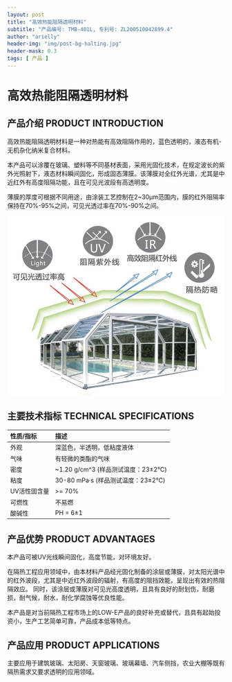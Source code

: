 ```yaml
---
layout: post
title: "高效热能阻隔透明材料"
subtitle: "产品编号: TMB-401L, 专利号: ZL200510042899.4"
author: "arielly"
header-img: "img/post-bg-halting.jpg"
header-mask: 0.3
tags: [ 产品 ]
---
```


# 高效热能阻隔透明材料

## 产品介绍 PRODUCT INTRODUCTION

高效热能阻隔透明材料是一种对热能有高效阻隔作用的，蓝色透明的，液态有机-无机杂化纳米复合材料。

本产品可以涂覆在玻璃、塑料等不同基材表面，采用光固化技术，在规定波长的紫外光照射下，液态材料瞬间固化，形成固态薄膜。该薄膜对全红外光谱，尤其是中近红外有高度阻隔功能，且在可见光波段有高透明度。

薄膜的厚度可根据不同用途，由涂装工艺控制在2~30µm范围内，膜的红外阻隔率保持在70%-95%之间，可见光透过率在70%-90%之间。

![PRODUCT-TMB-401L](/img/assets/product-TMB-401L-pi.png)

## 主要技术指标 TECHNICAL SPECIFICATIONS

| 性质/指标 | 描述 |
| :--- | :--- |
| 外观 | 深蓝色，半透明，低粘度液体 |
| 气味 | 有轻微的类酯的气味 |
| 密度 | ~1.20 g/cm^3 (样品测试温度：23±2℃) |
| 粘度 | 30-80 mPa·s (样品测试温度：23±2℃) |
| UV活性固含量 | >= 70% |
| 可燃性 | 不易燃 |
| 酸碱性 | PH = 6±1 |

## 产品优势 PRODUCT ADVANTAGES

本产品可被UV光线瞬间固化，高度节能，对环境友好。

在隔热工程应用领域中，由本材料产品经光固化制备的涂层或薄膜，对太阳光谱中的红外波段，尤其是中近红外波段的辐射，有高度的阻挡效能，呈现出有效的热阻隔效应。
同时，该涂层或薄膜对可见光高度透明，且具有良好的耐划伤，耐磨损，耐气候，耐水，耐化学腐蚀等优良性能。

本产品是对当前隔热工程市场上的LOW-E产品的良好补充或替代，且具有起始投资小，生产工艺简单可靠，产品成本低等特点。

## 产品应用 PRODUCT APPLICATIONS

主要应用于建筑玻璃、太阳房、天窗玻璃、玻璃幕墙、汽车侧挡，农业大棚等既有隔热需求又要求透明的应用领域。
